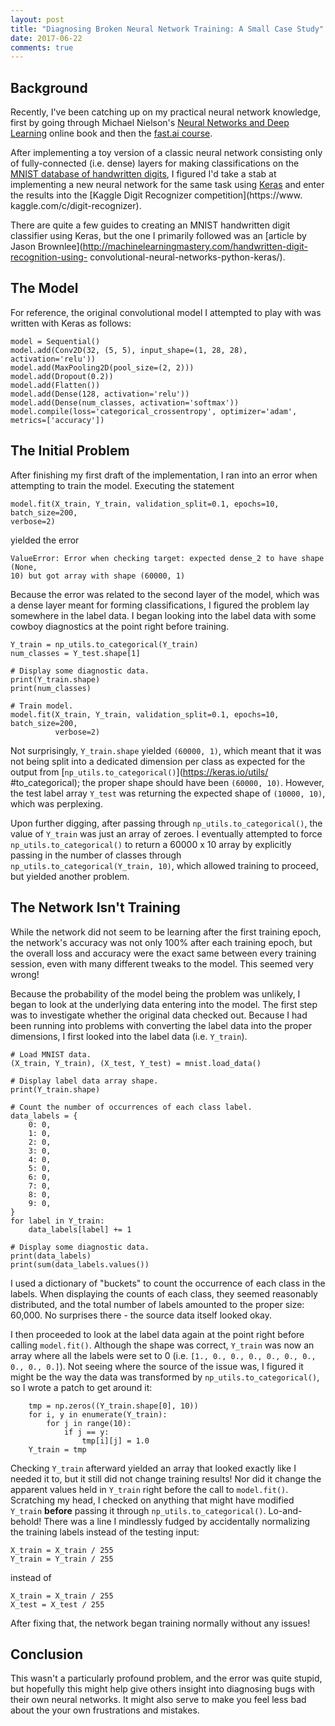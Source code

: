 ```yaml
---
layout: post
title: "Diagnosing Broken Neural Network Training: A Small Case Study"
date: 2017-06-22
comments: true
---
```


## Background

Recently, I've been catching up on my practical neural network knowledge, first
by going through Michael Nielson's [Neural Networks and Deep Learning](
http://neuralnetworksanddeeplearning.com/) online book and then the [fast.ai
course](http://course.fast.ai/).

After implementing a toy version of a
classic neural network consisting only of fully-connected (i.e. dense) layers
for making classifications on the [MNIST database of handwritten digits](
http://yann.lecun.com/exdb/mnist/), I figured I'd take a stab at implementing
a new neural network for the same task using [Keras](https://keras.io/) and
enter the results into the [Kaggle Digit Recognizer competition](https://www.
kaggle.com/c/digit-recognizer).

There are quite a few guides to creating an MNIST handwritten digit classifier
using Keras, but the one I primarily followed was an [article by Jason
Brownlee](http://machinelearningmastery.com/handwritten-digit-recognition-using-
convolutional-neural-networks-python-keras/).

## The Model
For reference, the original convolutional model I attempted to play with was
written with Keras as follows:

```
model = Sequential()
model.add(Conv2D(32, (5, 5), input_shape=(1, 28, 28), activation='relu'))
model.add(MaxPooling2D(pool_size=(2, 2)))
model.add(Dropout(0.2))
model.add(Flatten())
model.add(Dense(128, activation='relu'))
model.add(Dense(num_classes, activation='softmax'))
model.compile(loss='categorical_crossentropy', optimizer='adam', metrics=['accuracy'])
```

## The Initial Problem

After finishing my first draft of the implementation, I ran into an error when
attempting to train the model. Executing the statement
```
model.fit(X_train, Y_train, validation_split=0.1, epochs=10, batch_size=200,
verbose=2)
```
yielded the error
```
ValueError: Error when checking target: expected dense_2 to have shape (None,
10) but got array with shape (60000, 1)
```

Because the error was related to the second layer of the model, which was a
dense layer meant for forming classifications, I figured the problem lay
somewhere in the label data. I began looking into the label data with some
cowboy diagnostics at the point right before training.

```
Y_train = np_utils.to_categorical(Y_train)
num_classes = Y_test.shape[1]

# Display some diagnostic data.
print(Y_train.shape)
print(num_classes)

# Train model.
model.fit(X_train, Y_train, validation_split=0.1, epochs=10, batch_size=200,
          verbose=2)
```

Not surprisingly, `Y_train.shape` yielded `(60000, 1)`, which meant that it was
not being split into a dedicated dimension per class as expected for the output
from [`np_utils.to_categorical()`](https://keras.io/utils/
#to_categorical); the proper shape should have been `(60000, 10)`. However, the
test label array `Y_test` was returning the expected shape of `(10000, 10)`,
which was perplexing.

Upon further digging, after passing through `np_utils.to_categorical()`, the
value of `Y_train` was just an array of zeroes. I eventually attempted to force
`np_utils.to_categorical()` to return a 60000 x 10 array by explicitly passing
in the number of classes through `np_utils.to_categorical(Y_train, 10)`, which
allowed training to proceed, but yielded another problem.

## The Network Isn't Training

While the network did not seem to be learning after the first training epoch,
the network's accuracy was not only 100% after each training epoch, but the
overall loss and accuracy were the exact same between every training session,
even with many different tweaks to the model. This seemed very wrong!

Because the probability of the model being the problem was unlikely, I began to
look at the underlying data entering into the model. The first step was
to investigate whether the original data checked out. Because I had been running
into problems with converting the label data into the proper dimensions, I first
looked into the label data (i.e. `Y_train`).

```
# Load MNIST data.
(X_train, Y_train), (X_test, Y_test) = mnist.load_data()

# Display label data array shape.
print(Y_train.shape)

# Count the number of occurrences of each class label.
data_labels = {
    0: 0,
    1: 0,
    2: 0,
    3: 0,
    4: 0,
    5: 0,
    6: 0,
    7: 0,
    8: 0,
    9: 0,
}
for label in Y_train:
    data_labels[label] += 1

# Display some diagnostic data.
print(data_labels)
print(sum(data_labels.values())
```

I used a dictionary of "buckets" to count the occurrence of each class in the
labels. When displaying the counts of each class, they seemed reasonably
distributed, and the total number of labels amounted to the proper size: 60,000.
No surprises there - the source data itself looked okay.

I then proceeded to look at the label data again at the point right before
calling `model.fit()`. Although the shape was correct, `Y_train` was now an
array where all the labels were set to 0 (i.e. `[1., 0., 0., 0., 0., 0., 0., 0.,
0., 0.]`). Not seeing where the source of the issue was, I figured it might be
the way the data was transformed by `np_utils.to_categorical()`, so I wrote a
patch to get around it:

```
    tmp = np.zeros((Y_train.shape[0], 10))
    for i, y in enumerate(Y_train):
        for j in range(10):
            if j == y:
                tmp[i][j] = 1.0
    Y_train = tmp
```

Checking `Y_train` afterward yielded an array that looked exactly like I needed
it to, but it still did not change training results! Nor did it change the
apparent values held in `Y_train` right before the call to `model.fit()`.
Scratching my head, I checked on anything that might have modified `Y_train`
**before** passing it through `np_utils.to_categorical()`. Lo-and-behold! There
was a line I mindlessly fudged by accidentally normalizing the training labels
instead of the testing input:

```
X_train = X_train / 255
Y_train = Y_train / 255
```
instead of
```
X_train = X_train / 255
X_test = X_test / 255
```

After fixing that, the network began training normally without any issues!

## Conclusion

This wasn't a particularly profound problem, and the error was quite stupid,
but hopefully this might help give others insight into diagnosing bugs
with their own neural networks. It might also serve to make you feel less bad
about the your own frustrations and mistakes.
